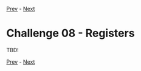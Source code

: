 [Prev](./challenge07.md) - [Next](./challenge09.md)

# Challenge 08 - Registers

TBD!

[Prev](./challenge07.md) - [Next](./challenge09.md)